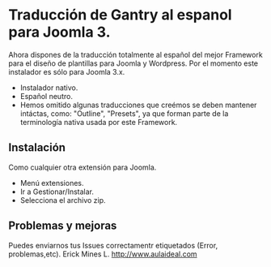# Traducción de Gantry al espanol para Joomla 3.

Ahora dispones de la traducción  totalmente al español del mejor Framework para el diseño de plantillas para Joomla y Wordpress.
Por el momento este instalador es sólo para Joomla 3.x.

+ Instalador nativo.
+ Español neutro.
+ Hemos omitido algunas traducciones que creémos se deben mantener intáctas, como: "Outline", "Presets", ya que forman parte de la terminología nativa usada por este Framework.


Instalación
-----------
Como cualquier otra extensión para Joomla.

+ Menú extensiones.
+ Ir a Gestionar/Instalar.
+ Selecciona el archivo zip.

Problemas  y mejoras
-----------
Puedes enviarnos tus  Issues correctamentr etiquetados (Error, problemas,etc).
Erick Mines L.
http://www.aulaideal.com
